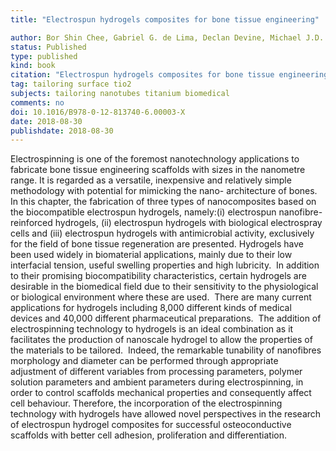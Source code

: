 ```yaml
---
title: "Electrospun hydrogels composites for bone tissue engineering"

author: Bor Shin Chee, Gabriel G. de Lima, Declan Devine, Michael J.D. Nugent Material
status: Published
type: published
kind: book
citation: "Electrospun hydrogels composites for bone tissue engineering. In: Dr Inamuddin, Abdullah M. Asiri, Ali Mohammad. ed.<em> Applications of Nanocomposite Materials in Orthopedics.</em> 1ed.Chennai: ELSEVIER, 2018, 1:1-36."
tag: tailoring surface tio2
subjects: tailoring nanotubes titanium biomedical
comments: no
doi: 10.1016/B978-0-12-813740-6.00003-X
date: 2018-08-30
publishdate: 2018-08-30
---
```

Electrospinning is one of the foremost nanotechnology applications to fabricate bone tissue
engineering scaffolds with sizes in the nanometre range. It is regarded as a versatile,
inexpensive and relatively simple methodology with potential for mimicking the nano-
architecture of bones. In this chapter, the fabrication of three types of nanocomposites based
on the biocompatible electrospun hydrogels, namely:(i) electrospun nanofibre-reinforced
hydrogels, (ii) electrospun hydrogels with biological electrospray cells and (iii) electrospun
hydrogels with antimicrobial activity, exclusively for the field of bone tissue regeneration are
presented. Hydrogels have been used widely in biomaterial applications, mainly due to their
low interfacial tension, useful swelling properties and high lubricity.  In addition to their
promising biocompatibility characteristics, certain hydrogels are desirable in the biomedical
field due to their sensitivity to the physiological or biological environment where these are
used.  There are many current applications for hydrogels including 8,000 different kinds of
medical devices and 40,000 different pharmaceutical preparations.  The addition of
electrospinning technology to hydrogels is an ideal combination as it facilitates the
production of nanoscale hydrogel to allow the properties of the materials to be tailored. 
Indeed, the remarkable tunability of nanofibres morphology and diameter can be performed
through appropriate adjustment of different variables from processing parameters, polymer
solution parameters and ambient parameters during electrospinning, in order to control
scaffolds mechanical properties and consequently affect cell behaviour. Therefore, the
incorporation of the electrospinning technology with hydrogels have allowed novel
perspectives in the research of electrospun hydrogel composites for successful
osteoconductive scaffolds with better cell adhesion, proliferation and differentiation.

